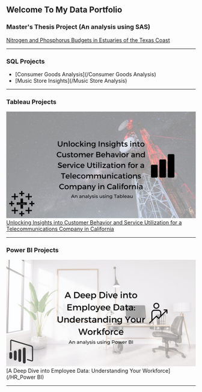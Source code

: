 ## Welcome To My Data Portfolio

### Master's Thesis Project (An analysis using SAS)
[Nitrogen and Phosphorus Budgets in Estuaries of the Texas Coast](/MS_Thesis)

---
### SQL Projects

- [Consumer Goods Analysis](/Consumer Goods Analysis)
- [Music Store Insights](/Music Store Analysis)

---
### Tableau Projects
<img src="images/2.png?raw=true"/> <br>
[Unlocking Insights into Customer Behavior and Service Utilization for a Telecommunications Company in California](/Telecom_Tableau)

---
### Power BI Projects

<img src="images/1.png?raw=true"/> <br>
[A Deep Dive into Employee Data: Understanding Your Workforce](/HR_Power BI)

---
